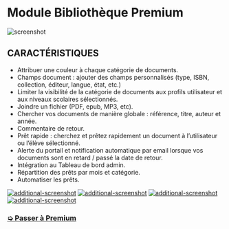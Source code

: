 Module Bibliothèque Premium
===========================

![screenshot](https://www.rosariosis.org/wp-content/uploads/2019/03/rosariosis_library_premium_fr_screenshot.png)

CARACTÉRISTIQUES
----------------

- Attribuer une couleur à chaque catégorie de documents.
- Champs document : ajouter des champs personnalisés (type, ISBN, collection, éditeur, langue, état, etc.)
- Limiter la visibilité de la catégorie de documents aux profils utilisateur et aux niveaux scolaires sélectionnés.
- Joindre un fichier (PDF, epub, MP3, etc).
- Chercher vos documents de manière globale : référence, titre, auteur et année.
- Commentaire de retour.
- Prêt rapide : cherchez et prêtez rapidement un document à l’utilisateur ou l’élève sélectionné.
- Alerte du portail et notification automatique par email lorsque vos documents sont en retard / passé la date de retour.
- Intégration au Tableau de bord admin.
- Répartition des prêts par mois et catégorie.
- Automatiser les prêts.

[![additional-screenshot](https://www.rosariosis.org/wp-content/uploads/2019/03/rosariosis_library_premium_fr_screenshot-300.png)](https://www.rosariosis.org/wp-content/uploads/2019/03/rosariosis_library_premium_fr_screenshot.png) [![additional-screenshot](https://www.rosariosis.org/wp-content/uploads/2019/03/rosariosis_library_premium_fr_screenshot_2-300.png)](https://www.rosariosis.org/wp-content/uploads/2019/03/rosariosis_library_premium_fr_screenshot_2.png) [![additional-screenshot](https://www.rosariosis.org/wp-content/uploads/2019/03/rosariosis_library_premium_fr_screenshot_3-300.png)](https://www.rosariosis.org/wp-content/uploads/2019/03/rosariosis_library_premium_fr_screenshot_3.png) [![additional-screenshot](https://www.rosariosis.org/wp-content/uploads/2019/03/rosariosis_library_premium_fr_screenshot_4-300.png)](https://www.rosariosis.org/wp-content/uploads/2019/03/rosariosis_library_premium_fr_screenshot_4.png)

### [➭ Passer à Premium](https://www.rosariosis.org/fr/modules/library/#premium-module)
